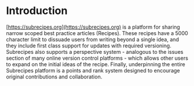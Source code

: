 # Introduction

[https://subrecipes.org](https://subrecipes.org) is a platform for sharing narrow scoped best practice articles \(Recipes\). These recipes have a 5000 character limit to dissuade users from writing beyond a single idea, and they include first class support for updates with required versioning. Subrecipes also supports a perspective system - analogous to the issues section of many online version control platforms - which allows other users to expand on the initial ideas of the recipe. Finally, underpinning the entire Subrecipes platform is a points and rank system designed to encourage original contributions and collaboration.